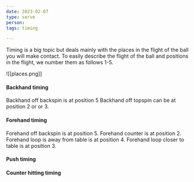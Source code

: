 ```yaml
---
date: 2023-02-07
type: serve 
person: 
tags: timing

---
```

Timing is a big topic but deals mainly with the places in the flight of the ball you will make contact. To easily describe the flight of the ball and positions in the flight, we number them as follows 1-5.

![[places.png]]


#### Backhand timing

Backhand off backspin is at position 5
Backhand off topspin can be at position 2 or or 3.

#### Forehand timing
Forehand off backspin is at position 5.
Forehand counter is at position 2.
Forehand loop is away from table is at position 4.
Forehand loop closer to table is at position 3.



#### Push timing

#### Counter hitting timing

